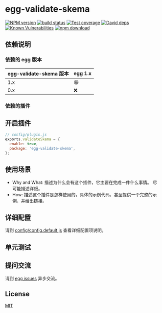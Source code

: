 # egg-validate-skema

[![NPM version][npm-image]][npm-url]
[![build status][travis-image]][travis-url]
[![Test coverage][codecov-image]][codecov-url]
[![David deps][david-image]][david-url]
[![Known Vulnerabilities][snyk-image]][snyk-url]
[![npm download][download-image]][download-url]

[npm-image]: https://img.shields.io/npm/v/egg-validate-skema.svg?style=flat-square
[npm-url]: https://npmjs.org/package/egg-validate-skema
[travis-image]: https://img.shields.io/travis/eggjs/egg-validate-skema.svg?style=flat-square
[travis-url]: https://travis-ci.org/eggjs/egg-validate-skema
[codecov-image]: https://img.shields.io/codecov/c/github/eggjs/egg-validate-skema.svg?style=flat-square
[codecov-url]: https://codecov.io/github/eggjs/egg-validate-skema?branch=master
[david-image]: https://img.shields.io/david/eggjs/egg-validate-skema.svg?style=flat-square
[david-url]: https://david-dm.org/eggjs/egg-validate-skema
[snyk-image]: https://snyk.io/test/npm/egg-validate-skema/badge.svg?style=flat-square
[snyk-url]: https://snyk.io/test/npm/egg-validate-skema
[download-image]: https://img.shields.io/npm/dm/egg-validate-skema.svg?style=flat-square
[download-url]: https://npmjs.org/package/egg-validate-skema

<!--
Description here.
-->

## 依赖说明

### 依赖的 egg 版本

egg-validate-skema 版本 | egg 1.x
--- | ---
1.x | 😁
0.x | ❌

### 依赖的插件
<!--

如果有依赖其它插件，请在这里特别说明。如

- security
- multipart

-->

## 开启插件

```js
// config/plugin.js
exports.validateSkema = {
  enable: true,
  package: 'egg-validate-skema',
};
```

## 使用场景

- Why and What: 描述为什么会有这个插件，它主要在完成一件什么事情。
尽可能描述详细。
- How: 描述这个插件是怎样使用的，具体的示例代码，甚至提供一个完整的示例，并给出链接。

## 详细配置

请到 [config/config.default.js](config/config.default.js) 查看详细配置项说明。

## 单元测试

<!-- 描述如何在单元测试中使用此插件，例如 schedule 如何触发。无则省略。-->

## 提问交流

请到 [egg issues](https://github.com/eggjs/egg/issues) 异步交流。

## License

[MIT](LICENSE)
